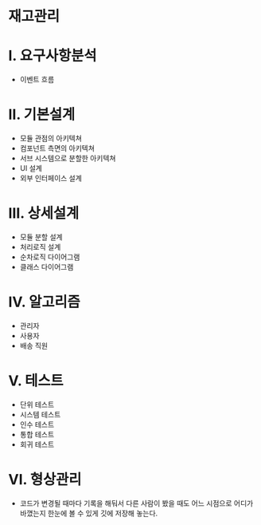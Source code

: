 # 재고관리
# Ⅰ. 요구사항분석 
- 이벤트 흐름

# Ⅱ. 기본설계
- 모듈 관점의 아키텍쳐
- 컴포넌트 측면의 아키텍쳐
- 서브 시스템으로 분할한 아키텍쳐
- UI 설계
- 외부 인터페이스 설계

# Ⅲ. 상세설계
- 모듈 분할 설계
- 처리로직 설계
- 순차로직 다이어그램
- 클래스 다이어그램

# Ⅳ. 알고리즘 
- 관리자
- 사용자
- 배송 직원
# V. 테스트
- 단위 테스트
- 시스템 테스트
- 인수 테스트
- 통합 테스트
- 회귀 테스트

# VI. 형상관리
- 코드가 변경될 때마다 기록을 해둬서 다른 사람이 봤을 때도 어느 시점으로 어디가 바꼈는지 한눈에 볼 수 있게 깃에 저장해 놓는다.
